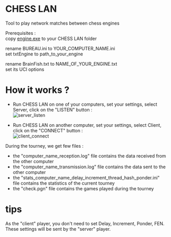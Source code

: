 # CHESS LAN
Tool to play network matches between chess engines

Prerequisites :<br>
copy [engine.exe](https://github.com/chris13300/CHESS_LAN/blob/main/CHESS%20LAN/bin/x64/Debug/engine.exe) to your CHESS LAN folder<br>

rename BUREAU.ini to YOUR_COMPUTER_NAME.ini<br>
set txtEngine to path_to_your_engine<p>

rename BrainFish.txt to NAME_OF_YOUR_ENGINE.txt<br>
set its UCI options<p>

# How it works ?
- Run CHESS LAN on one of your computers, set your settings, select Server, click on the "LISTEN" button :<br>
![server_listen](https://github.com/chris13300/CHESS_LAN/blob/main/CHESS%20LAN/bin/Debug/server_listen.jpg)<p>
  
- Run CHESS LAN on another computer, set your settings, select Client, click on the "CONNECT" button :<br>
![client_connect](https://github.com/chris13300/CHESS_LAN/blob/main/CHESS%20LAN/bin/Debug/client_connect.jpg)<p>

During the tourney, we get few files :<br>
- the "computer_name_reception.log" file contains the data received from the other computer<br>
- the "computer_name_transmission.log" file contains the data sent to the other computer<br>
- the "stats_computer_name_delay_increment_thread_hash_ponder.ini" file contains the statistics of the current tourney<br>
- the "check.pgn" file contains the games played during the tourney<p>

# tips
As the "client" player, you don't need to set Delay, Increment, Ponder, FEN.<br>
These settings will be sent by the "server" player.<p>
